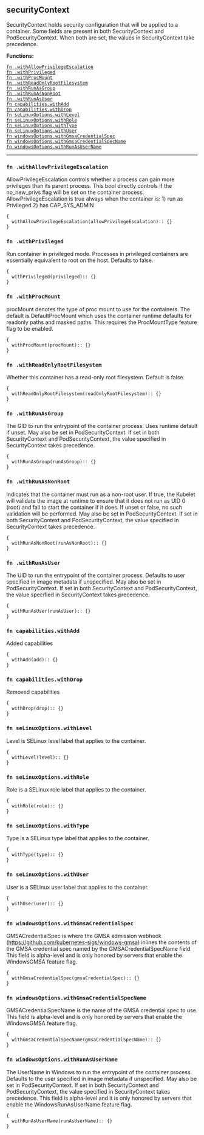 
## securityContext
SecurityContext holds security configuration that will be applied to a container. Some fields are present in both SecurityContext and PodSecurityContext.  When both are set, the values in SecurityContext take precedence.

**Functions:**

[`fn .withAllowPrivilegeEscalation`](#fn-withallowprivilegeescalation)  
[`fn .withPrivileged`](#fn-withprivileged)  
[`fn .withProcMount`](#fn-withprocmount)  
[`fn .withReadOnlyRootFilesystem`](#fn-withreadonlyrootfilesystem)  
[`fn .withRunAsGroup`](#fn-withrunasgroup)  
[`fn .withRunAsNonRoot`](#fn-withrunasnonroot)  
[`fn .withRunAsUser`](#fn-withrunasuser)  
[`fn capabilities.withAdd`](#fn-capabilitieswithadd)  
[`fn capabilities.withDrop`](#fn-capabilitieswithdrop)  
[`fn seLinuxOptions.withLevel`](#fn-selinuxoptionswithlevel)  
[`fn seLinuxOptions.withRole`](#fn-selinuxoptionswithrole)  
[`fn seLinuxOptions.withType`](#fn-selinuxoptionswithtype)  
[`fn seLinuxOptions.withUser`](#fn-selinuxoptionswithuser)  
[`fn windowsOptions.withGmsaCredentialSpec`](#fn-windowsoptionswithgmsacredentialspec)  
[`fn windowsOptions.withGmsaCredentialSpecName`](#fn-windowsoptionswithgmsacredentialspecname)  
[`fn windowsOptions.withRunAsUserName`](#fn-windowsoptionswithrunasusername)  

---


### `fn .withAllowPrivilegeEscalation`
AllowPrivilegeEscalation controls whether a process can gain more privileges than its parent process. This bool directly controls if the no_new_privs flag will be set on the container process. AllowPrivilegeEscalation is true always when the container is: 1) run as Privileged 2) has CAP_SYS_ADMIN
```jsonnet
{
  withAllowPrivilegeEscalation(allowPrivilegeEscalation):: {}
}
```

### `fn .withPrivileged`
Run container in privileged mode. Processes in privileged containers are essentially equivalent to root on the host. Defaults to false.
```jsonnet
{
  withPrivileged(privileged):: {}
}
```

### `fn .withProcMount`
procMount denotes the type of proc mount to use for the containers. The default is DefaultProcMount which uses the container runtime defaults for readonly paths and masked paths. This requires the ProcMountType feature flag to be enabled.
```jsonnet
{
  withProcMount(procMount):: {}
}
```

### `fn .withReadOnlyRootFilesystem`
Whether this container has a read-only root filesystem. Default is false.
```jsonnet
{
  withReadOnlyRootFilesystem(readOnlyRootFilesystem):: {}
}
```

### `fn .withRunAsGroup`
The GID to run the entrypoint of the container process. Uses runtime default if unset. May also be set in PodSecurityContext.  If set in both SecurityContext and PodSecurityContext, the value specified in SecurityContext takes precedence.
```jsonnet
{
  withRunAsGroup(runAsGroup):: {}
}
```

### `fn .withRunAsNonRoot`
Indicates that the container must run as a non-root user. If true, the Kubelet will validate the image at runtime to ensure that it does not run as UID 0 (root) and fail to start the container if it does. If unset or false, no such validation will be performed. May also be set in PodSecurityContext.  If set in both SecurityContext and PodSecurityContext, the value specified in SecurityContext takes precedence.
```jsonnet
{
  withRunAsNonRoot(runAsNonRoot):: {}
}
```

### `fn .withRunAsUser`
The UID to run the entrypoint of the container process. Defaults to user specified in image metadata if unspecified. May also be set in PodSecurityContext.  If set in both SecurityContext and PodSecurityContext, the value specified in SecurityContext takes precedence.
```jsonnet
{
  withRunAsUser(runAsUser):: {}
}
```

### `fn capabilities.withAdd`
Added capabilities
```jsonnet
{
  withAdd(add):: {}
}
```

### `fn capabilities.withDrop`
Removed capabilities
```jsonnet
{
  withDrop(drop):: {}
}
```

### `fn seLinuxOptions.withLevel`
Level is SELinux level label that applies to the container.
```jsonnet
{
  withLevel(level):: {}
}
```

### `fn seLinuxOptions.withRole`
Role is a SELinux role label that applies to the container.
```jsonnet
{
  withRole(role):: {}
}
```

### `fn seLinuxOptions.withType`
Type is a SELinux type label that applies to the container.
```jsonnet
{
  withType(type):: {}
}
```

### `fn seLinuxOptions.withUser`
User is a SELinux user label that applies to the container.
```jsonnet
{
  withUser(user):: {}
}
```

### `fn windowsOptions.withGmsaCredentialSpec`
GMSACredentialSpec is where the GMSA admission webhook (https://github.com/kubernetes-sigs/windows-gmsa) inlines the contents of the GMSA credential spec named by the GMSACredentialSpecName field. This field is alpha-level and is only honored by servers that enable the WindowsGMSA feature flag.
```jsonnet
{
  withGmsaCredentialSpec(gmsaCredentialSpec):: {}
}
```

### `fn windowsOptions.withGmsaCredentialSpecName`
GMSACredentialSpecName is the name of the GMSA credential spec to use. This field is alpha-level and is only honored by servers that enable the WindowsGMSA feature flag.
```jsonnet
{
  withGmsaCredentialSpecName(gmsaCredentialSpecName):: {}
}
```

### `fn windowsOptions.withRunAsUserName`
The UserName in Windows to run the entrypoint of the container process. Defaults to the user specified in image metadata if unspecified. May also be set in PodSecurityContext. If set in both SecurityContext and PodSecurityContext, the value specified in SecurityContext takes precedence. This field is alpha-level and it is only honored by servers that enable the WindowsRunAsUserName feature flag.
```jsonnet
{
  withRunAsUserName(runAsUserName):: {}
}
```

